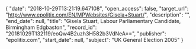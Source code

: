 {
  "date": "2018-10-29T13:21:19.647108", 
  "open_access": false, 
  "target_url": "http://www.epolitix.com/EN/MPWebsites/Gisela+Stuart/", 
  "description": "", 
  "end_date": null, 
  "title": "Gisela Stuart, Labour Parliamentary Candidate, Birmingham Edgbaston", 
  "record_id": "20181029T132119/eoQw4B2uzh3H582b3VdNeA==", 
  "publisher": "epolitix.com", 
  "start_date": null, 
  "subject": "UK General Election 2005"
}

